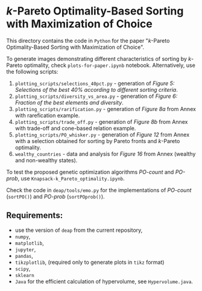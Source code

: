 # *k*-Pareto Optimality-Based Sorting with Maximization of Choice

This directory contains the code in ``Python`` for the paper "*k*-Pareto Optimality-Based 
Sorting with Maximization of Choice".

To generate images demonstrating different characteristics of sorting by
*k*-Pareto optimality, check `plots-for-paper.ipynb` notebook.
Alternatively, use the following scripts:

1. `plotting_scripts/selections_40pct.py` - generation of *Figure 5:  Selections of the best 40% according to different sorting criteria*.
2. `plotting_scripts/diversity_vs_area.py` - generation of *Figure 6:  Fraction of the best elements and diversity*.
3. `plotting_scripts/rarification.py` - generation of *Figure 8a* from Annex with rarefication example.
4. `plotting_scripts/trade_off.py` - generation of *Figure 8b* from Annex with trade-off and cone-based relation example.
5. `plotting_scripts/PO_whisker.py` - generation of *Figure 12* from Annex with a selection obtained for sorting by Pareto fronts and $k$-Pareto optimality.
6. `wealthy_countries` - data and analysis for *Figure 16* from Annex (wealthy and non-wealthy states).


To test the proposed genetic optimization algorithms *PO-count* and *PO-prob*, 
use `Knapsack-k_Pareto_optimality.ipynb`.

Check the code in `deap/tools/emo.py` for the implementations 
of *PO-count* (`sortPO()`) and *PO-prob* (`sortPOprob()`).

## Requirements:
- use the version of `deap` from the current repository,
- `numpy`,
- `matplotlib`,
- `jupyter`,
- `pandas`,
- `tikzplotlib`, (required only to generate plots in `tikz` format)
- `scipy`,
- `sklearn`
- `Java` for the efficient calculation of hypervolume, see `Hypervolume.java`.
